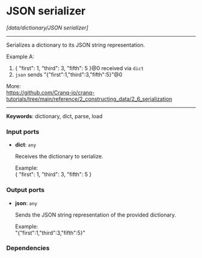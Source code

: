 # JSON serializer

_[data/dictionary/JSON serializer]_

---

Serializes a dictionary to its JSON string representation.  
  
Example A:  
1. { "first": 1, "third": 3, "fifth": 5 }@0 received via `dict`  
2. `json` sends "{\"first\":1,\"third\":3,\"fifth\":5}"@0  
  
More:  
https://github.com/Cranq-io/cranq-tutorials/tree/main/reference/2_constructing_data/2_6_serialization  

---

__Keywords__: dictionary, dict, parse, load

### Input ports

* __dict__: ` any `

    Receives the dictionary to serialize.  
      
    Example:  
    { "first": 1, "third": 3, "fifth": 5 }  

### Output ports

* __json__: ` any `

    Sends the JSON string representation of the provided dictionary.  
      
    Example:  
    "{\"first\":1,\"third\":3,\"fifth\":5}"  

### Dependencies




